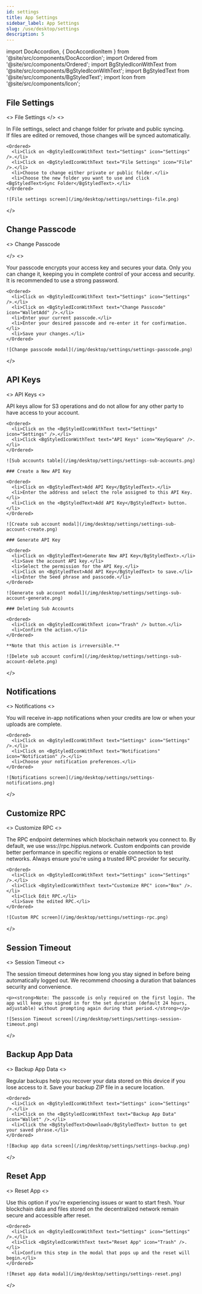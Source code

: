 ```yaml
---
id: settings
title: App Settings
sidebar_label: App Settings
slug: /use/desktop/settings
description: 5
---
```


import DocAccordion, { DocAccordionItem } from '@site/src/components/DocAccordion';
import Ordered from '@site/src/components/Ordered';
import BgStyledIconWithText from '@site/src/components/BgStyledIconWithText';
import BgStyledText from '@site/src/components/BgStyledText';
import Icon from '@site/src/components/Icon';

<DocAccordion defaultValue="file-settings">

## File Settings

<DocAccordionItem value="file-settings" isFirst> <>
File Settings
</>
<>

<p>In File settings, select and change folder for private and public syncing.<br/>
If files are edited or removed, those changes will be synced automatically.</p>

    <Ordered>
      <li>Click on <BgStyledIconWithText text="Settings" icon="Settings" />.</li>
      <li>Click on <BgStyledIconWithText text="File Settings" icon="File" />.</li>
      <li>Choose to change either private or public folder.</li>
      <li>Choose the new folder you want to use and click <BgStyledText>Sync Folder</BgStyledText>.</li>
    </Ordered>

    ![File settings screen](/img/desktop/settings/settings-file.png)

</>
</DocAccordionItem>

## Change Passcode

<DocAccordionItem value="change-passcode">
  <>
 Change Passcode

</>
<>

<p>Your passcode encrypts your access key and secures your data. Only you can change it, keeping you in complete control of your access and security. It is recommended to use a strong password.</p>

    <Ordered>
      <li>Click on <BgStyledIconWithText text="Settings" icon="Settings" />.</li>
      <li>Click on <BgStyledIconWithText text="Change Passcode" icon="WalletAdd" />.</li>
      <li>Enter your current passcode.</li>
      <li>Enter your desired passcode and re-enter it for confirmation.</li>
      <li>Save your changes.</li>
    </Ordered>

    ![Change passcode modal](/img/desktop/settings/settings-passcode.png)

</>
</DocAccordionItem>

## API Keys

<DocAccordionItem value="sub-accounts">
  <>
  API Keys
  </>
  <>
    <p>API keys allow for S3 operations and do not allow for any other party to have access to your account.</p>

    <Ordered>
      <li>Click on the <BgStyledIconWithText text="Settings" icon="Settings" />.</li>
      <li>Click <BgStyledIconWithText text="API Keys" icon="KeySquare" />.</li>
    </Ordered>

    ![Sub accounts table](/img/desktop/settings/settings-sub-accounts.png)

    ### Create a New API Key

    <Ordered>
      <li>Click on <BgStyledText>Add API Key</BgStyledText>.</li>
      <li>Enter the address and select the role assigned to this API Key.</li>
      <li>Click on the <BgStyledText>Add API Key</BgStyledText> button.</li>
    </Ordered>

    ![Create sub account modal](/img/desktop/settings/settings-sub-account-create.png)

    ### Generate API Key

    <Ordered>
      <li>Click on <BgStyledText>Generate New API Key</BgStyledText>.</li>
      <li>Save the account API key.</li>
      <li>Select the permission for the API Key.</li>
      <li>Click on <BgStyledText>Add API Key</BgStyledText> to save.</li>
      <li>Enter the Seed phrase and passcode.</li>
    </Ordered>

    ![Generate sub account modal](/img/desktop/settings/settings-sub-account-generate.png)

    ### Deleting Sub Accounts

    <Ordered>
      <li>Click on <BgStyledIconWithText icon="Trash" /> button.</li>
      <li>Confirm the action.</li>
    </Ordered>

    **Note that this action is irreversible.**

    ![Delete sub account confirm](/img/desktop/settings/settings-sub-account-delete.png)

</>
</DocAccordionItem>

## Notifications

<DocAccordionItem value="notifications">
  <>
   Notifications
  </>
  <>
    <p>You will receive in-app notifications when your credits are low or when your uploads are complete.</p>

    <Ordered>
      <li>Click on <BgStyledIconWithText text="Settings" icon="Settings" />.</li>
      <li>Click on <BgStyledIconWithText text="Notifications" icon="Notification" />.</li>
      <li>Choose your notification preferences.</li>
    </Ordered>

    ![Notifications screen](/img/desktop/settings/settings-notifications.png)

</>
</DocAccordionItem>

## Customize RPC

<DocAccordionItem value="customize-rpc">
  <>
  Customize RPC
  </>
  <>
    <p>The RPC endpoint determines which blockchain network you connect to. By default, we use wss://rpc.hippius.network. Custom endpoints can provide better performance in specific regions or enable connection to test networks. Always ensure you're using a trusted RPC provider for security.</p>

    <Ordered>
      <li>Click on <BgStyledIconWithText text="Settings" icon="Settings" />.</li>
      <li>Click <BgStyledIconWithText text="Customize RPC" icon="Box" />.</li>
      <li>Click Edit RPC.</li>
      <li>Save the edited RPC.</li>
    </Ordered>

    ![Custom RPC screen](/img/desktop/settings/settings-rpc.png)

</>
</DocAccordionItem>

## Session Timeout

<DocAccordionItem value="session-timeout">
  <>
  Session Timeout
  </>
  <>
    <p>The session timeout determines how long you stay signed in before being automatically logged out. We recommend choosing a duration that balances security and convenience.</p>

    <p><strong>Note: The passcode is only required on the first login. The app will keep you signed in for the set duration (default 24 hours, adjustable) without prompting again during that period.</strong></p>

    ![Session Timeout screen](/img/desktop/settings/settings-session-timeout.png)

</>
</DocAccordionItem>

## Backup App Data

<DocAccordionItem value="backup">
  <>
 Backup App Data
  </>
  <>
    <p>Regular backups help you recover your data stored on this device if you lose access to it. Save your backup ZIP file in a secure location.</p>

    <Ordered>
      <li>Click on <BgStyledIconWithText text="Settings" icon="Settings" />.</li>
      <li>Click on the <BgStyledIconWithText text="Backup App Data" icon="Wallet" />.</li>
      <li>Click the <BgStyledText>Download</BgStyledText> button to get your saved phrase.</li>
    </Ordered>

    ![Backup app data screen](/img/desktop/settings/settings-backup.png)

</>
</DocAccordionItem>

## Reset App

<DocAccordionItem value="reset">
  <>
   Reset App 
  </>
  <>
    <p>Use this option if you're experiencing issues or want to start fresh. Your blockchain data and files stored on the decentralized network remain secure and accessible after reset.</p>

    <Ordered>
      <li>Click on <BgStyledIconWithText text="Settings" icon="Settings" />.</li>
      <li>Click <BgStyledIconWithText text="Reset App" icon="Trash" />.</li>
      <li>Confirm this step in the modal that pops up and the reset will begin.</li>
    </Ordered>

    ![Reset app data modal](/img/desktop/settings/settings-reset.png)

</>
</DocAccordionItem>

</DocAccordion>
